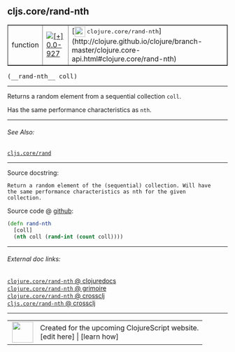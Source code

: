 ## cljs.core/rand-nth



 <table border="1">
<tr>
<td>function</td>
<td><a href="https://github.com/cljsinfo/cljs-api-docs/tree/0.0-927"><img valign="middle" alt="[+] 0.0-927" title="Added in 0.0-927" src="https://img.shields.io/badge/+-0.0--927-lightgrey.svg"></a> </td>
<td>
[<img height="24px" valign="middle" src="http://i.imgur.com/1GjPKvB.png"> <samp>clojure.core/rand-nth</samp>](http://clojure.github.io/clojure/branch-master/clojure.core-api.html#clojure.core/rand-nth)
</td>
</tr>
</table>


 <samp>
(__rand-nth__ coll)<br>
</samp>

---

Returns a random element from a sequential collection `coll`.

Has the same performance characteristics as `nth`.



---


###### See Also:

[`cljs.core/rand`](../cljs.core/rand.md)<br>

---


Source docstring:

```
Return a random element of the (sequential) collection. Will have
the same performance characteristics as nth for the given
collection.
```


Source code @ [github](https://github.com/clojure/clojurescript/blob/r1803/src/cljs/cljs/core.cljs#L6828-L6833):

```clj
(defn rand-nth
  [coll]
  (nth coll (rand-int (count coll))))
```

<!--
Repo - tag - source tree - lines:

 <pre>
clojurescript @ r1803
└── src
    └── cljs
        └── cljs
            └── <ins>[core.cljs:6828-6833](https://github.com/clojure/clojurescript/blob/r1803/src/cljs/cljs/core.cljs#L6828-L6833)</ins>
</pre>

-->

---



###### External doc links:

[`clojure.core/rand-nth` @ clojuredocs](http://clojuredocs.org/clojure.core/rand-nth)<br>
[`clojure.core/rand-nth` @ grimoire](http://conj.io/store/v1/org.clojure/clojure/1.7.0-beta3/clj/clojure.core/rand-nth/)<br>
[`clojure.core/rand-nth` @ crossclj](http://crossclj.info/fun/clojure.core/rand-nth.html)<br>
[`cljs.core/rand-nth` @ crossclj](http://crossclj.info/fun/cljs.core.cljs/rand-nth.html)<br>

---

 <table>
<tr><td>
<img valign="middle" align="right" width="48px" src="http://i.imgur.com/Hi20huC.png">
</td><td>
Created for the upcoming ClojureScript website.<br>
[edit here] | [learn how]
</td></tr></table>

[edit here]:https://github.com/cljsinfo/cljs-api-docs/blob/master/cljsdoc/cljs.core/rand-nth.cljsdoc
[learn how]:https://github.com/cljsinfo/cljs-api-docs/wiki/cljsdoc-files

<!--

This information was too distracting to show to readers, but I'll leave it
commented here since it is helpful to:

- pretty-print the data used to generate this document
- and show how to retrieve that data



The API data for this symbol:

```clj
{:description "Returns a random element from a sequential collection `coll`.\n\nHas the same performance characteristics as `nth`.",
 :ns "cljs.core",
 :name "rand-nth",
 :signature ["[coll]"],
 :history [["+" "0.0-927"]],
 :type "function",
 :related ["cljs.core/rand"],
 :full-name-encode "cljs.core/rand-nth",
 :source {:code "(defn rand-nth\n  [coll]\n  (nth coll (rand-int (count coll))))",
          :title "Source code",
          :repo "clojurescript",
          :tag "r1803",
          :filename "src/cljs/cljs/core.cljs",
          :lines [6828 6833]},
 :full-name "cljs.core/rand-nth",
 :clj-symbol "clojure.core/rand-nth",
 :docstring "Return a random element of the (sequential) collection. Will have\nthe same performance characteristics as nth for the given\ncollection."}

```

Retrieve the API data for this symbol:

```clj
;; from Clojure REPL
(require '[clojure.edn :as edn])
(-> (slurp "https://raw.githubusercontent.com/cljsinfo/cljs-api-docs/catalog/cljs-api.edn")
    (edn/read-string)
    (get-in [:symbols "cljs.core/rand-nth"]))
```

-->
